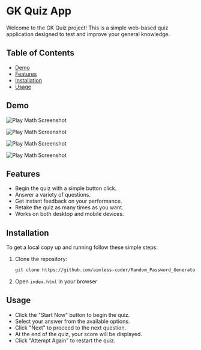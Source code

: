 # GK Quiz App

Welcome to the GK Quiz project! This is a simple web-based quiz application designed to test and improve your general knowledge.

## Table of Contents

- [Demo](#demo)
- [Features](#features)
- [Installation](#installation)
- [Usage](#usage)
## Demo

![Play Math Screenshot](Screenshot1.jpg)

![Play Math Screenshot](Screenshot2.jpg)

![Play Math Screenshot](Screenshot3.jpg)

![Play Math Screenshot](Screenshot4.jpg)





## Features

- Begin the quiz with a simple button click.
- Answer a variety of questions.
- Get instant feedback on your performance.
- Retake the quiz as many times as you want.
- Works on both desktop and mobile devices.


## Installation

To get a local copy up and running follow these simple steps:

1. Clone the repository:
   ```sh
   git clone https://github.com/aimless-coder/Random_Password_Generator.git
   ```

2. Open `index.html` in your browser

    
## Usage

- Click the "Start Now" button to begin the quiz.
- Select your answer from the available options.
- Click "Next" to proceed to the next question.
- At the end of the quiz, your score will be displayed.
- Click "Attempt Again" to restart the quiz.



